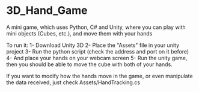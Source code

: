 # 3D_Hand_Game
 A mini game, which uses Python, C# and Unity, where you can play with mini objects (Cubes, etc.), and move them with your hands

To run it: 
 1-  Download Unity 3D
 2-  Place the "Assets" file in your unity project
 3-  Run the python script (check the address and port on it before)
 4-  And place your hands on your webcam screen
 5-  Run the unity game, then you should be able to move the cube with both of your hands.

If you want to modify how the hands move in the game, or even manipulate the data received, just check Assets/HandTracking.cs
